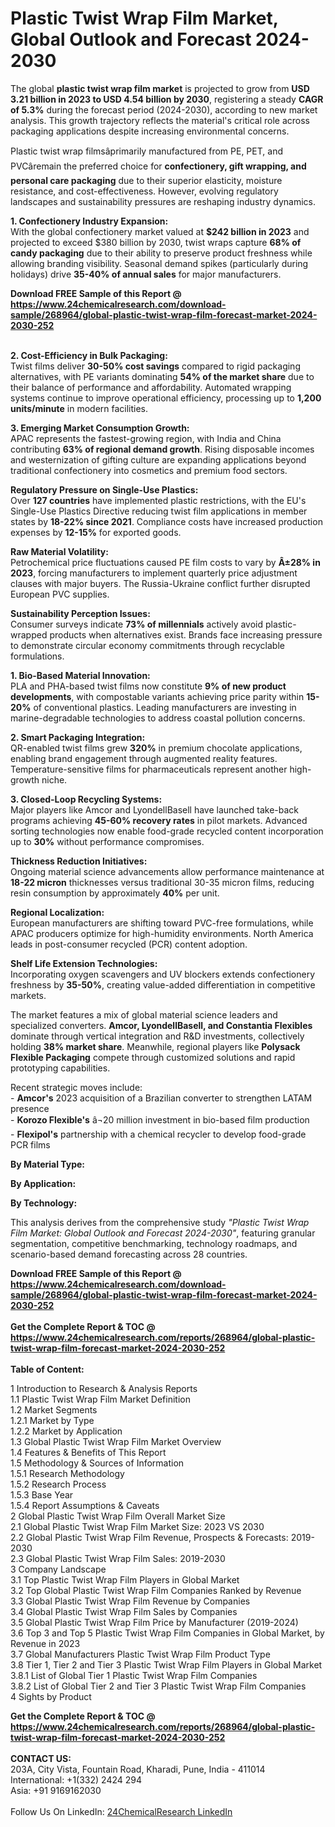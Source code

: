 <h1>Plastic Twist Wrap Film Market, Global Outlook and Forecast 2024-2030</h1><p>The global <strong>plastic twist wrap film market</strong> is projected to grow from <strong>USD 3.21 billion in 2023 to USD 4.54 billion by 2030</strong>, registering a steady <strong>CAGR of 5.3%</strong> during the forecast period (2024-2030), according to new market analysis. This growth trajectory reflects the material's critical role across packaging applications despite increasing environmental concerns.</p><p>Plastic twist wrap filmsâprimarily manufactured from PE, PET, and PVCâremain the preferred choice for <strong>confectionery, gift wrapping, and personal care packaging</strong> due to their superior elasticity, moisture resistance, and cost-effectiveness. However, evolving regulatory landscapes and sustainability pressures are reshaping industry dynamics.</p><p><strong>1. Confectionery Industry Expansion:</strong><br>
With the global confectionery market valued at <strong>$242 billion in 2023</strong> and projected to exceed $380 billion by 2030, twist wraps capture <strong>68% of candy packaging</strong> due to their ability to preserve product freshness while allowing branding visibility. Seasonal demand spikes (particularly during holidays) drive <strong>35-40% of annual sales</strong> for major manufacturers.</p><div><b>Download FREE Sample of this Report @ 
            <a href="https://www.24chemicalresearch.com/download-sample/268964/global-plastic-twist-wrap-film-forecast-market-2024-2030-252">
            https://www.24chemicalresearch.com/download-sample/268964/global-plastic-twist-wrap-film-forecast-market-2024-2030-252</a></b></div><br><p><strong>2. Cost-Efficiency in Bulk Packaging:</strong><br>
Twist films deliver <strong>30-50% cost savings</strong> compared to rigid packaging alternatives, with PE variants dominating <strong>54% of the market share</strong> due to their balance of performance and affordability. Automated wrapping systems continue to improve operational efficiency, processing up to <strong>1,200 units/minute</strong> in modern facilities.</p><p><strong>3. Emerging Market Consumption Growth:</strong><br>
APAC represents the fastest-growing region, with India and China contributing <strong>63% of regional demand growth</strong>. Rising disposable incomes and westernization of gifting culture are expanding applications beyond traditional confectionery into cosmetics and premium food sectors.</p><p><strong>Regulatory Pressure on Single-Use Plastics:</strong><br>
    Over <strong>127 countries</strong> have implemented plastic restrictions, with the EU's Single-Use Plastics Directive reducing twist film applications in member states by <strong>18-22% since 2021</strong>. Compliance costs have increased production expenses by <strong>12-15%</strong> for exported goods.</p><p><strong>Raw Material Volatility:</strong><br>
    Petrochemical price fluctuations caused PE film costs to vary by <strong>Â±28% in 2023</strong>, forcing manufacturers to implement quarterly price adjustment clauses with major buyers. The Russia-Ukraine conflict further disrupted European PVC supplies.</p><p><strong>Sustainability Perception Issues:</strong><br>
    Consumer surveys indicate <strong>73% of millennials</strong> actively avoid plastic-wrapped products when alternatives exist. Brands face increasing pressure to demonstrate circular economy commitments through recyclable formulations.</p><p><strong>1. Bio-Based Material Innovation:</strong><br>
PLA and PHA-based twist films now constitute <strong>9% of new product developments</strong>, with compostable variants achieving price parity within <strong>15-20%</strong> of conventional plastics. Leading manufacturers are investing in marine-degradable technologies to address coastal pollution concerns.</p><p><strong>2. Smart Packaging Integration:</strong><br>
QR-enabled twist films grew <strong>320%</strong> in premium chocolate applications, enabling brand engagement through augmented reality features. Temperature-sensitive films for pharmaceuticals represent another high-growth niche.</p><p><strong>3. Closed-Loop Recycling Systems:</strong><br>
Major players like Amcor and LyondellBasell have launched take-back programs achieving <strong>45-60% recovery rates</strong> in pilot markets. Advanced sorting technologies now enable food-grade recycled content incorporation up to <strong>30%</strong> without performance compromises.</p><p><strong>Thickness Reduction Initiatives:</strong><br>
    Ongoing material science advancements allow performance maintenance at <strong>18-22 micron</strong> thicknesses versus traditional 30-35 micron films, reducing resin consumption by approximately <strong>40%</strong> per unit.</p><p><strong>Regional Localization:</strong><br>
    European manufacturers are shifting toward PVC-free formulations, while APAC producers optimize for high-humidity environments. North America leads in post-consumer recycled (PCR) content adoption.</p><p><strong>Shelf Life Extension Technologies:</strong><br>
    Incorporating oxygen scavengers and UV blockers extends confectionery freshness by <strong>35-50%</strong>, creating value-added differentiation in competitive markets.</p><p>The market features a mix of global material science leaders and specialized converters. <strong>Amcor, LyondellBasell, and Constantia Flexibles</strong> dominate through vertical integration and R&amp;D investments, collectively holding <strong>38% market share</strong>. Meanwhile, regional players like <strong>Polysack Flexible Packaging</strong> compete through customized solutions and rapid prototyping capabilities.</p><p>Recent strategic moves include:
<br>- <strong>Amcor's</strong> 2023 acquisition of a Brazilian converter to strengthen LATAM presence
<br>- <strong>Korozo Flexible's</strong> â¬20 million investment in bio-based film production
<br>- <strong>Flexipol's</strong> partnership with a chemical recycler to develop food-grade PCR films</p><p><strong>By Material Type:</strong></p><p><strong>By Application:</strong></p><p><strong>By Technology:</strong></p><p>This analysis derives from the comprehensive study <em>"Plastic Twist Wrap Film Market: Global Outlook and Forecast 2024-2030"</em>, featuring granular segmentation, competitive benchmarking, technology roadmaps, and scenario-based demand forecasting across 28 countries.</p><div><b>Download FREE Sample of this Report @ 
            <a href="https://www.24chemicalresearch.com/download-sample/268964/global-plastic-twist-wrap-film-forecast-market-2024-2030-252">
            https://www.24chemicalresearch.com/download-sample/268964/global-plastic-twist-wrap-film-forecast-market-2024-2030-252</a></b></div><br><div><b>Get the Complete Report & TOC @ 
            <a href="https://www.24chemicalresearch.com/reports/268964/global-plastic-twist-wrap-film-forecast-market-2024-2030-252">
            https://www.24chemicalresearch.com/reports/268964/global-plastic-twist-wrap-film-forecast-market-2024-2030-252</a></b></div><br>
            <b>Table of Content:</b><p>1 Introduction to Research & Analysis Reports<br />
    1.1 Plastic Twist Wrap Film Market Definition<br />
    1.2 Market Segments<br />
        1.2.1 Market by Type<br />
        1.2.2 Market by Application<br />
    1.3 Global Plastic Twist Wrap Film Market Overview<br />
    1.4 Features & Benefits of This Report<br />
    1.5 Methodology & Sources of Information<br />
        1.5.1 Research Methodology<br />
        1.5.2 Research Process<br />
        1.5.3 Base Year<br />
        1.5.4 Report Assumptions & Caveats<br />
2 Global Plastic Twist Wrap Film Overall Market Size<br />
    2.1 Global Plastic Twist Wrap Film Market Size: 2023 VS 2030<br />
    2.2 Global Plastic Twist Wrap Film Revenue, Prospects & Forecasts: 2019-2030<br />
    2.3 Global Plastic Twist Wrap Film Sales: 2019-2030<br />
3 Company Landscape<br />
    3.1 Top Plastic Twist Wrap Film Players in Global Market<br />
    3.2 Top Global Plastic Twist Wrap Film Companies Ranked by Revenue<br />
    3.3 Global Plastic Twist Wrap Film Revenue by Companies<br />
    3.4 Global Plastic Twist Wrap Film Sales by Companies<br />
    3.5 Global Plastic Twist Wrap Film Price by Manufacturer (2019-2024)<br />
    3.6 Top 3 and Top 5 Plastic Twist Wrap Film Companies in Global Market, by Revenue in 2023<br />
    3.7 Global Manufacturers Plastic Twist Wrap Film Product Type<br />
    3.8 Tier 1, Tier 2 and Tier 3 Plastic Twist Wrap Film Players in Global Market<br />
        3.8.1 List of Global Tier 1 Plastic Twist Wrap Film Companies<br />
        3.8.2 List of Global Tier 2 and Tier 3 Plastic Twist Wrap Film Companies<br />
4 Sights by Product</p><div><b>Get the Complete Report & TOC @ 
            <a href="https://www.24chemicalresearch.com/reports/268964/global-plastic-twist-wrap-film-forecast-market-2024-2030-252">
            https://www.24chemicalresearch.com/reports/268964/global-plastic-twist-wrap-film-forecast-market-2024-2030-252</a></b></div><br><b>CONTACT US:</b><br>
            203A, City Vista, Fountain Road, Kharadi, Pune, India - 411014<br>
            International: +1(332) 2424 294<br>
            Asia: +91 9169162030 <br><br>
            Follow Us On LinkedIn: <a href="https://www.linkedin.com/company/24chemicalresearch/">24ChemicalResearch LinkedIn</a>